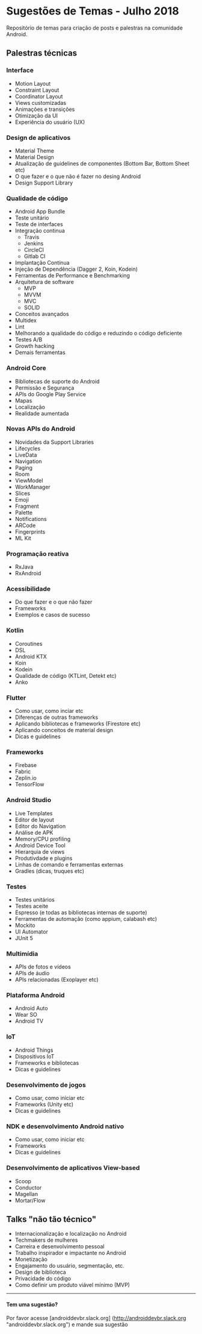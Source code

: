 # Sugestões de Temas - Julho 2018

Repositório de temas para criação de posts e palestras na comunidade Android.

## Palestras técnicas
### Interface
- Motion Layout
- Constraint Layout
- Coordinator Layout
- Views customizadas
- Animações e transições
- Otimização da UI
- Experiência do usuário (UX)

### Design de aplicativos
- Material Theme
- Material Design
- Atualização de guidelines de componentes (Bottom Bar, Bottom Sheet etc)
- O que fazer e o que não é fazer no desing Android
- Design Support Library

### Qualidade de código
- Android App Bundle
- Teste unitário
- Teste de interfaces
- Integração continua
	- Travis
	- Jenkins
	- CircleCI
	- Gitlab CI
- Implantação Contínua
- Injeção de Dependência (Dagger 2, Koin, Kodein)
- Ferramentas de Performance e Benchmarking
- Arquitetura de software
	- MVP
	- MVVM
	- MVC
	- SOLID	
- Conceitos avançados
- Multidex
- Lint
- Melhorando a qualidade do código e reduzindo o código deficiente
- Testes A/B
- Growth hacking
- Demais ferramentas

### Android Core
- Bibliotecas de suporte do Android
- Permissão e Segurança
- APIs do Google Play Service
- Mapas
- Localização
- Realidade aumentada

### Novas APIs do Android
- Novidades da Support Libraries
- Lifecycles
- LiveData
- Navigation
- Paging
- Room
- ViewModel
- WorkManager
- Slices
- Emoji
- Fragment
- Palette
- Notifications
- ARCode
- Fingerprints 
- ML Kit

### Programação reativa
- RxJava
- RxAndroid

### Acessibilidade
- Do que fazer e o que não fazer
- Frameworks
- Exemplos e casos de sucesso

### Kotlin
- Coroutines
- DSL
- Android KTX
- Koin
- Kodein
- Qualidade de código (KTLint, Detekt etc)
- Anko

### Flutter
- Como usar, como inciar etc
- Diferenças de outras frameworks
- Aplicando bibliotecas e frameworks (Firestore etc)
- Aplicando conceitos de material design
- Dicas e guidelines

### Frameworks
- Firebase
- Fabric
- Zeplin.io
- TensorFlow

### Android Studio
- Live Templates
- Editor de layout
- Editor do Navigation
- Análise de APK
- Memory/CPU profiling
- Android Device Tool
- Hierarquia de views
- Produtivdade e plugins
- Linhas de comando e ferramentas externas
- Gradles (dicas, truques etc)

### Testes
- Testes unitários
- Testes aceite
- Espresso (e todas as bibliotecas internas de suporte)
- Ferramentas de automação (como appium, calabash etc)
- Mockito
- UI Automator
- JUnit 5

### Multimídia
- APIs de fotos e vídeos
- APIs de áudio
- APIs relacionadas (Exoplayer etc)

### Plataforma Android
- Android Auto
- Wear SO
- Android TV

### IoT
- Android Things
- Dispositivos IoT
- Frameworks e bibliotecas
- Dicas e guidelines

### Desenvolvimento de jogos
- Como usar, como iníciar etc
- Frameworks (Unity etc)
- Dicas e guidelines

### NDK e desenvolvimento Android nativo
- Como usar, como iniciar etc
- Frameworks
- Dicas e guidelines

### Desenvolvimento de aplicativos View-based
- Scoop 
- Conductor
- Magellan
- Mortar/Flow

## Talks "não tão técnico"
- Internacionalização e localização no Android
- Techmakers de mulheres
- Carreira e desenvolvimento pessoal
- Trabalho inspirador e impactante no Android
- Monetização
- Engajamento do usuário, segmentação, etc.
- Design de biblioteca
- Privacidade do código
- Como definir um produto viável mínimo (MVP)



------------

#### Tem uma sugestão?
Por favor acesse [androiddevbr.slack.org] (http://androiddevbr.slack.org "androiddevbr.slack.org") e mande sua sugestão
